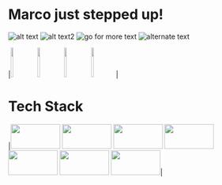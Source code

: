 
# Marco just stepped up! 
![alt text](https://img.shields.io/badge/-hello%20world-green)
![alt text2](https://img.shields.io/badge/-hello%20everybody-purple)
![go for more text](https://img.shields.io/badge/-hello%20world-skyblue)
![alternate text](https://img.shields.io/badge/-hello%20world-orange)
<!-- ![rainy clouds today outside](https://cdn.pixabay.com/photo/2023/06/05/11/21/landscape-8042018_1280.jpg); -->
|<img src="https://cdn.pixabay.com/photo/2023/06/05/11/21/landscape-8042018_1280.jpg" width="10%" height="60" />
 <img src="https://cdn.pixabay.com/photo/2023/06/05/11/21/landscape-8042018_1280.jpg" width="10%" height="60" />
<img src="https://cdn.pixabay.com/photo/2023/06/05/11/21/landscape-8042018_1280.jpg" width="10%" height="60" />
<img src="https://cdn.pixabay.com/photo/2023/06/05/11/21/landscape-8042018_1280.jpg" width="10%" height="60" />|

# Tech Stack
|<img src="https://img.shields.io/badge/-HTML5-purple" width="100" height="50" />
<img src="https://img.shields.io/badge/-CSS-blue" width="100" height="50" />
<img src="https://img.shields.io/badge/-JAVASCRIPT-purple" width="100" height="50" />
<img src="https://img.shields.io/badge/-REACT-purple" width="100" height="50" />
<img src="https://img.shields.io/badge/-REDUX-orange" width="100" height="50" />
<img src="https://img.shields.io/badge/-BOOTSTRAP-skyblue" width="100" height="50" />
<img src="https://img.shields.io/badge/-TAILWIND CSS-brown" width="100" height="50" />|
